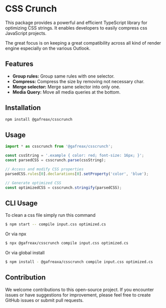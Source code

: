 # CSS Crunch

This package provides a powerful and efficient TypeScript library for optimizing CSS strings. It enables developers to easily compress css JavaScript projects.

The great focus is on keeping a great compatibility across all kind of render engine especially on the various Outlook.

## Features
* **Group rules:** Group same rules with one selector.
* **Compress:** Compress the size by removing not necessary char.
* **Merge selector:** Merge same selector into only one.
* **Media Query:** Move all media queries at the bottom.


## Installation

```bash
npm install @gafreax/csscrunch
```

## Usage

```typescript
import * as csscrunch from '@gafreax/csscrunch';

const cssString = '.example { color: red; font-size: 16px; }';
const parsedCSS = csscrunch.parse(cssString);

// Access and modify CSS properties
parsedCSS.rules[0].declarations[0].setProperty('color', 'blue');

// Generate optimized CSS
const optimizedCSS = csscrunch.stringify(parsedCSS);
```


## CLI Usage
To clean a css file simply run this command

```bash
$ npm start -- compile input.css optimized.cs
```

Or via npx

```bash
$ npx @gafreax/csscrunch compile input.css optimized.cs
```

Or via global install
```bash
$ npm install - @gafreaxa/csscrunch compile input.css optimized.cs
```

## Contribution

We welcome contributions to this open-source project. If you encounter issues or have suggestions for improvement, please feel free to create GitHub issues or submit pull requests.
